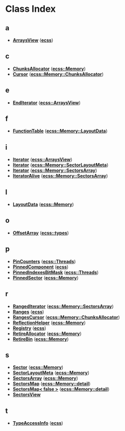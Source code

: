 
# Class Index


## a

* [**ArraysView**](classecss_1_1ArraysView.md)
([**ecss**](namespaceecss.md))


## c

* [**ChunksAllocator**](structecss_1_1Memory_1_1ChunksAllocator.md)
([**ecss::Memory**](namespaceecss_1_1Memory.md))
* [**Cursor**](structecss_1_1Memory_1_1ChunksAllocator_1_1Cursor.md)
([**ecss::Memory::ChunksAllocator**](structecss_1_1Memory_1_1ChunksAllocator.md))


## e

* [**EndIterator**](structecss_1_1ArraysView_1_1EndIterator.md)
([**ecss::ArraysView**](classecss_1_1ArraysView.md))


## f

* [**FunctionTable**](structecss_1_1Memory_1_1LayoutData_1_1FunctionTable.md)
([**ecss::Memory::LayoutData**](structecss_1_1Memory_1_1LayoutData.md))


## i

* [**Iterator**](classecss_1_1ArraysView_1_1Iterator.md)
([**ecss::ArraysView**](classecss_1_1ArraysView.md))
* [**Iterator**](classecss_1_1Memory_1_1SectorLayoutMeta_1_1Iterator.md)
([**ecss::Memory::SectorLayoutMeta**](structecss_1_1Memory_1_1SectorLayoutMeta.md))
* [**Iterator**](classecss_1_1Memory_1_1SectorsArray_1_1Iterator.md)
([**ecss::Memory::SectorsArray**](classecss_1_1Memory_1_1SectorsArray.md))
* [**IteratorAlive**](classecss_1_1Memory_1_1SectorsArray_1_1IteratorAlive.md)
([**ecss::Memory::SectorsArray**](classecss_1_1Memory_1_1SectorsArray.md))


## l

* [**LayoutData**](structecss_1_1Memory_1_1LayoutData.md)
([**ecss::Memory**](namespaceecss_1_1Memory.md))


## o

* [**OffsetArray**](structecss_1_1types_1_1OffsetArray.md)
([**ecss::types**](namespaceecss_1_1types.md))


## p

* [**PinCounters**](structecss_1_1Threads_1_1PinCounters.md)
([**ecss::Threads**](namespaceecss_1_1Threads.md))
* [**PinnedComponent**](structecss_1_1PinnedComponent.md)
([**ecss**](namespaceecss.md))
* [**PinnedIndexesBitMask**](structecss_1_1Threads_1_1PinnedIndexesBitMask.md)
([**ecss::Threads**](namespaceecss_1_1Threads.md))
* [**PinnedSector**](structecss_1_1Memory_1_1PinnedSector.md)
([**ecss::Memory**](namespaceecss_1_1Memory.md))


## r

* [**RangedIterator**](classecss_1_1Memory_1_1SectorsArray_1_1RangedIterator.md)
([**ecss::Memory::SectorsArray**](classecss_1_1Memory_1_1SectorsArray.md))
* [**Ranges**](structecss_1_1Ranges.md)
([**ecss**](namespaceecss.md))
* [**RangesCursor**](structecss_1_1Memory_1_1ChunksAllocator_1_1RangesCursor.md)
([**ecss::Memory::ChunksAllocator**](structecss_1_1Memory_1_1ChunksAllocator.md))
* [**ReflectionHelper**](classecss_1_1Memory_1_1ReflectionHelper.md)
([**ecss::Memory**](namespaceecss_1_1Memory.md))
* [**Registry**](classecss_1_1Registry.md)
([**ecss**](namespaceecss.md))
* [**RetireAllocator**](structecss_1_1Memory_1_1RetireAllocator.md)
([**ecss::Memory**](namespaceecss_1_1Memory.md))
* [**RetireBin**](structecss_1_1Memory_1_1RetireBin.md)
([**ecss::Memory**](namespaceecss_1_1Memory.md))


## s

* [**Sector**](structecss_1_1Memory_1_1Sector.md)
([**ecss::Memory**](namespaceecss_1_1Memory.md))
* [**SectorLayoutMeta**](structecss_1_1Memory_1_1SectorLayoutMeta.md)
([**ecss::Memory**](namespaceecss_1_1Memory.md))
* [**SectorsArray**](classecss_1_1Memory_1_1SectorsArray.md)
([**ecss::Memory**](namespaceecss_1_1Memory.md))
* [**SectorsMap**](structecss_1_1Memory_1_1detail_1_1SectorsMap.md)
([**ecss::Memory::detail**](namespaceecss_1_1Memory_1_1detail.md))
* [**SectorsMap&lt; false &gt;**](structecss_1_1Memory_1_1detail_1_1SectorsMap_3_01false_01_4.md)
([**ecss::Memory::detail**](namespaceecss_1_1Memory_1_1detail.md))
* [**SectorsView**](structecss_1_1Memory_1_1detail_1_1SectorsMap_3_01true_01_4_1_1SectorsView.md)


## t

* [**TypeAccessInfo**](structecss_1_1TypeAccessInfo.md)
([**ecss**](namespaceecss.md))


